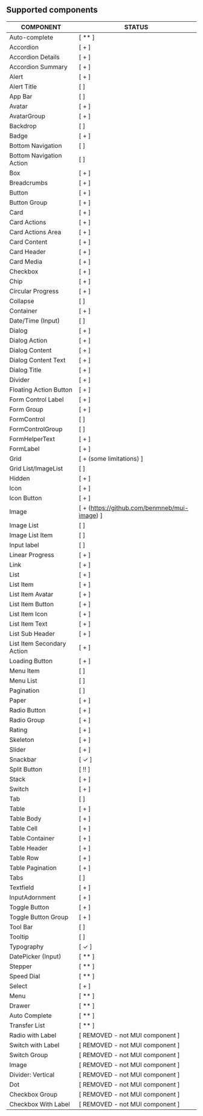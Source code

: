 
## Supported components

| COMPONENT                | STATUS         |
| ------------------------ | -------------- |
| Auto-complete            | [ ** ]    |
| Accordion                | [ + ]    |
| Accordion Details        | [ + ]    |
| Accordion Summary        | [ + ]    |
| Alert                    | [ + ]    |
| Alert Title              | [ ]    |
| App Bar                  | [ ]    |
| Avatar                   | [ + ]    |
| AvatarGroup              | [ + ]    |
| Backdrop                 | [ ]    |
| Badge                    | [ + ]    |
| Bottom Navigation        | [ ]    |
| Bottom Navigation Action | [ ]    |
| Box                      | [ + ]    |
| Breadcrumbs              | [ + ]    |
| Button                   | [ + ]    |
| Button Group             | [ + ]    |
| Card                     | [ + ]    |
| Card Actions             | [ + ]    |
| Card Actions Area        | [ + ]    |
| Card Content             | [ + ]    |
| Card Header              | [ + ]    |
| Card Media               | [ + ]    |
| Checkbox                 | [ + ]    |
| Chip                     | [ + ]    |
| Circular Progress        | [ + ]    |
| Collapse                 | [ ]    |
| Container                | [ + ]    |
| Date/Time (Input)        | [ ]|
| Dialog                   | [ + ]    |
| Dialog Action            | [ + ]    |
| Dialog Content           | [ + ]    |
| Dialog Content Text      | [ + ]    |
| Dialog Title             | [ + ]    |
| Divider                  | [ + ]    |
| Floating Action Button   | [ + ]    |
| Form Control Label       | [ + ]    |
| Form Group               | [ + ]    |
| FormControl              | [ ]    |
| FormControlGroup         | [ ] |
| FormHelperText           | [ + ]    |
| FormLabel                | [ + ]    |
| Grid                     | [ + (some limitations) ]    |
| Grid List/ImageList      | [ ]    |
| Hidden                     | [ + ]    |
| Icon                     | [ + ]    |
| Icon Button              | [ + ]    |
| Image             | [ + (https://github.com/benmneb/mui-image)  ]    |
| Image List               | [ ]    |
| Image List Item          | [ ]    |
| Input label              | [ ]    |
| Linear Progress          | [ + ]    |
| Link                     | [ + ]    |
| List                     | [ + ]    |
| List Item                | [ + ]    |
| List Item Avatar         | [ + ]    |
| List Item Button         | [ + ]    |
| List Item Icon           | [ + ]    |
| List Item Text           | [ + ]    |
| List Sub Header          | [ + ]    |
| List Item Secondary Action          | [  +  ]    |
| Loading Button           | [ + ]    |
| Menu Item                | [ ]    |
| Menu List                | [ ]|
| Pagination               | [ ] |
| Paper                    | [ + ]    |
| Radio Button             | [ + ]    |
| Radio Group             | [ + ]    |
| Rating                   | [ + ]    |
| Skeleton                 | [ + ]    |
| Slider                   | [ + ]    |
| Snackbar                 | [ ✓ ]    |
| Split Button             | [ !! ]    |
| Stack                    | [ + ]    |
| Switch                   | [ + ]    |
| Tab                      | [ ]    |
| Table                    | [ + ]    |
| Table Body               | [ + ]    |
| Table Cell               | [ + ]    |
| Table Container          | [ + ]    |
| Table Header             | [ + ]    |
| Table Row                | [ + ]    |
| Table Pagination         | [ + ]    |
| Tabs                     | [ ]    |
| Textfield                | [ + ]    |
| InputAdornment           | [ + ]    |
| Toggle Button            | [ + ]    |
| Toggle Button Group      | [ + ]    |
| Tool Bar                 | [ ]    |
| Tooltip                  | [ ]    |
| Typography               | [ ✓ ]    |
| DatePicker (Input)       | [ ** ] |
| Stepper                  | [ ** ]    |
| Speed Dial               | [ ** ] |
| Select                   | [ + ]    |
| Menu                     | [ ** ]    |
| Drawer                   | [ ** ]    |
| Auto Complete            | [ ** ]|
| Transfer List            | [ ** ]|
| Radio with Label             | [ REMOVED - not MUI component ]    |
| Switch with Label        | [ REMOVED - not MUI component ]    |
| Switch Group        | [ REMOVED - not MUI component ]    |
| Image                    | [ REMOVED - not MUI component ]    |
| Divider: Vertical        | [ REMOVED - not MUI component ]    |
| Dot                      | [ REMOVED - not MUI component ]    |
| Checkbox Group           | [ REMOVED - not MUI component ]    |
| Checkbox With Label      | [ REMOVED - not MUI component ]    |



